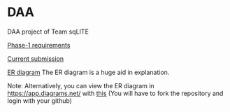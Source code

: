 # DAA
DAA project of Team sqLITE

[Phase-1 requirements](/ProjectPhase1.pdf)

[Current submission](/phase1_ver1.pdf)

[ER diagram](/ERdiagram.png)
The ER diagram is a huge aid in explanation.

Note: Alternatively, you can view the ER diagram in https://app.diagrams.net/ with [this](/Restaurant%20Ratings.drawio) (You will have to fork the repository and login with your github)
